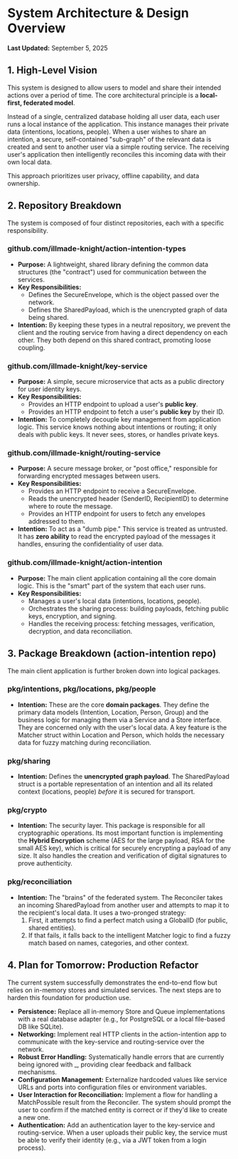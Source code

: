 # **System Architecture & Design Overview**

**Last Updated:** September 5, 2025

## **1\. High-Level Vision**

This system is designed to allow users to model and share their intended actions over a period of time. The core architectural principle is a **local-first, federated model**.

Instead of a single, centralized database holding all user data, each user runs a local instance of the application. This instance manages their private data (intentions, locations, people). When a user wishes to share an intention, a secure, self-contained "sub-graph" of the relevant data is created and sent to another user via a simple routing service. The receiving user's application then intelligently reconciles this incoming data with their own local data.

This approach prioritizes user privacy, offline capability, and data ownership.

## **2\. Repository Breakdown**

The system is composed of four distinct repositories, each with a specific responsibility.

### **github.com/illmade-knight/action-intention-types**

* **Purpose:** A lightweight, shared library defining the common data structures (the "contract") used for communication between the services.
* **Key Responsibilities:**
    * Defines the SecureEnvelope, which is the object passed over the network.
    * Defines the SharedPayload, which is the unencrypted graph of data being shared.
* **Intention:** By keeping these types in a neutral repository, we prevent the client and the routing service from having a direct dependency on each other. They both depend on this shared contract, promoting loose coupling.

### **github.com/illmade-knight/key-service**

* **Purpose:** A simple, secure microservice that acts as a public directory for user identity keys.
* **Key Responsibilities:**
    * Provides an HTTP endpoint to upload a user's **public key**.
    * Provides an HTTP endpoint to fetch a user's **public key** by their ID.
* **Intention:** To completely decouple key management from application logic. This service knows nothing about intentions or routing; it only deals with public keys. It never sees, stores, or handles private keys.

### **github.com/illmade-knight/routing-service**

* **Purpose:** A secure message broker, or "post office," responsible for forwarding encrypted messages between users.
* **Key Responsibilities:**
    * Provides an HTTP endpoint to receive a SecureEnvelope.
    * Reads the unencrypted header (SenderID, RecipientID) to determine where to route the message.
    * Provides an HTTP endpoint for users to fetch any envelopes addressed to them.
* **Intention:** To act as a "dumb pipe." This service is treated as untrusted. It has **zero ability** to read the encrypted payload of the messages it handles, ensuring the confidentiality of user data.

### **github.com/illmade-knight/action-intention**

* **Purpose:** The main client application containing all the core domain logic. This is the "smart" part of the system that each user runs.
* **Key Responsibilities:**
    * Manages a user's local data (intentions, locations, people).
    * Orchestrates the sharing process: building payloads, fetching public keys, encryption, and signing.
    * Handles the receiving process: fetching messages, verification, decryption, and data reconciliation.

## **3\. Package Breakdown (action-intention repo)**

The main client application is further broken down into logical packages.

### **pkg/intentions, pkg/locations, pkg/people**

* **Intention:** These are the core **domain packages**. They define the primary data models (Intention, Location, Person, Group) and the business logic for managing them via a Service and a Store interface. They are concerned only with the user's local data. A key feature is the Matcher struct within Location and Person, which holds the necessary data for fuzzy matching during reconciliation.

### **pkg/sharing**

* **Intention:** Defines the **unencrypted graph payload**. The SharedPayload struct is a portable representation of an intention and all its related context (locations, people) *before* it is secured for transport.

### **pkg/crypto**

* **Intention:** The security layer. This package is responsible for all cryptographic operations. Its most important function is implementing the **Hybrid Encryption** scheme (AES for the large payload, RSA for the small AES key), which is critical for securely encrypting a payload of any size. It also handles the creation and verification of digital signatures to prove authenticity.

### **pkg/reconciliation**

* **Intention:** The "brains" of the federated system. The Reconciler takes an incoming SharedPayload from another user and attempts to map it to the recipient's local data. It uses a two-pronged strategy:
    1. First, it attempts to find a perfect match using a GlobalID (for public, shared entities).
    2. If that fails, it falls back to the intelligent Matcher logic to find a fuzzy match based on names, categories, and other context.

## **4\. Plan for Tomorrow: Production Refactor**

The current system successfully demonstrates the end-to-end flow but relies on in-memory stores and simulated services. The next steps are to harden this foundation for production use.

* **Persistence:** Replace all in-memory Store and Queue implementations with a real database adapter (e.g., for PostgreSQL or a local file-based DB like SQLite).
* **Networking:** Implement real HTTP clients in the action-intention app to communicate with the key-service and routing-service over the network.
* **Robust Error Handling:** Systematically handle errors that are currently being ignored with \_, providing clear feedback and fallback mechanisms.
* **Configuration Management:** Externalize hardcoded values like service URLs and ports into configuration files or environment variables.
* **User Interaction for Reconciliation:** Implement a flow for handling a MatchPossible result from the Reconciler. The system should prompt the user to confirm if the matched entity is correct or if they'd like to create a new one.
* **Authentication:** Add an authentication layer to the key-service and routing-service. When a user uploads their public key, the service must be able to verify their identity (e.g., via a JWT token from a login process).
